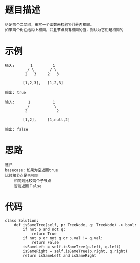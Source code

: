 # 题目描述
    给定两个二叉树，编写一个函数来检验它们是否相同。
    如果两个树在结构上相同，并且节点具有相同的值，则认为它们是相同的
# 示例
```
输入:       1         1
          / \       / \
         2   3     2   3

        [1,2,3],   [1,2,3]

输出: true

输入:      1          1
          /           \
         2             2

        [1,2],     [1,null,2]

输出: false

```
# 思路
    递归
    basecase：如果为空返回true
    比较根节点是否相同
        相同则比较两个子节点
        否则返回Ｆalse
# 代码
```
class Solution:
    def isSameTree(self, p: TreeNode, q: TreeNode) -> bool:
        if not p and not q:
            return True
        if not p or not q or p.val != q.val:
            return False
        isSameLeft = self.isSameTree(p.left, q.left)
        isSameRight = self.isSameTree(p.right, q.right)
        return isSameLeft and isSameRight
```
